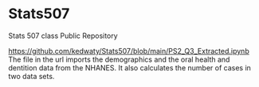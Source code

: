 # Stats507
Stats 507 class Public Repository

https://github.com/kedwaty/Stats507/blob/main/PS2_Q3_Extracted.ipynb
The file in the url imports the demographics and the oral health and dentition data from the NHANES. It also calculates the number of cases in two data sets.
